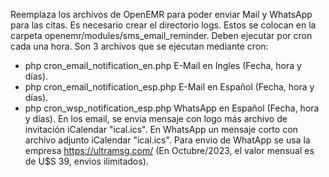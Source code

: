 Reemplaza los archivos de OpenEMR para poder enviar Mail y WhatsApp para las citas.
Es necesario crear el directorio logs.
Estos se colocan en la carpeta openemr/modules/sms_email_reminder.
Deben ejecutar por cron cada una hora.
Son 3 archivos que se ejecutan mediante cron:
- php cron_email_notification_en.php  E-Mail en Ingles (Fecha, hora y días).
- php cron_email_notification_esp.php  E-Mail en Español (Fecha, hora y días).
- php cron_wsp_notification_esp.php  WhatsApp en Español (Fecha, hora y días).
En los email, se envia mensaje con logo más archivo de invitación iCalendar "ical.ics".
En WhatsApp un mensaje corto con archivo adjunto iCalendar "ical.ics".
Para envio de WhatApp se usa la empresa https://ultramsg.com/ (En Octubre/2023, el 
valor mensual es de U$S 39, envios ilimitados).